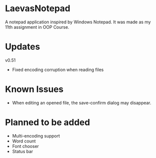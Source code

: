 # LaevasNotepad
A notepad application inspired by Windows Notepad. It was made as my 11th assignment in OOP Course.

# Updates
v0.51
- Fixed encoding corruption when reading files

# Known Issues
- When editing an opened file, the save-confirm dialog may disappear.

# Planned to be added
- Multi-encoding support
- Word count
- Font chooser
- Status bar
